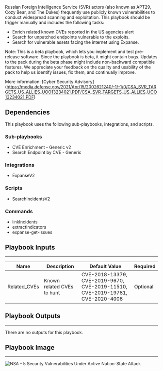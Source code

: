 Russian Foreign Intelligence Service (SVR) actors (also known as APT29, Cozy Bear, and The Dukes) frequently use publicly known vulnerabilities to conduct widespread scanning and exploitation.
This playbook should be trigger manually and includes the following tasks:
- Enrich related known CVEs reported in the US agencies alert
- Search for unpatched endpoints vulnerable to the exploits.
- Search for vulnerable assets facing the internet using Expanse.

Note: This is a beta playbook, which lets you implement and test pre-release software. Since the playbook is beta, it might contain bugs. Updates to the pack during the beta phase might include non-backward compatible features. We appreciate your feedback on the quality and usability of the pack to help us identify issues, fix them, and continually improve. 

More information:
[Cyber Security Advisory] (https://media.defense.gov/2021/Apr/15/2002621240/-1/-1/0/CSA_SVR_TARGETS_US_ALLIES_UOO13234021.PDF/CSA_SVR_TARGETS_US_ALLIES_UOO13234021.PDF)

## Dependencies
This playbook uses the following sub-playbooks, integrations, and scripts.

### Sub-playbooks
* CVE Enrichment - Generic v2
* Search Endpoint by CVE - Generic

### Integrations
* ExpanseV2

### Scripts
* SearchIncidentsV2

### Commands
* linkIncidents
* extractIndicators
* expanse-get-issues

## Playbook Inputs
---

| **Name** | **Description** | **Default Value** | **Required** |
| --- | --- | --- | --- |
| Related_CVEs | Known related CVEs to hunt | CVE-2018-13379, CVE-2019-9670, CVE-2019-11510, CVE-2019-19781, CVE-2020-4006 | Optional |

## Playbook Outputs
---
There are no outputs for this playbook.

## Playbook Image
---
![NSA - 5 Security Vulnerabilities Under Active Nation-State Attack](../../doc_files/NSA_-_5_Security_Vulnerabilities_Under_Active_Nation-State_Attack.png)